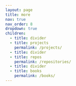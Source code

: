 ```yaml
---
layout: page
title: more
nav: true
nav_order: 8
dropdown: true
children:
  - title: divider
  - title: projects
    permalink: /projects/
  - title: divider
  - title: repos
    permalink: /repositories/
  - title: divider
  - title: books
    permalink: /books/
---
```

